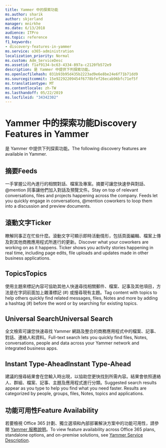 ```yaml
---
title: Yammer 中的探索功能
ms.author: sharik
author: skjerland
manager: mnirkhe
ms.date: 6/13/2018
audience: ITPro
ms.topic: reference
f1_keywords:
- discovery-features-in-yammer
ms.service: o365-administration
localization_priority: Normal
ms.custom: Adm_ServiceDesc
ms.assetid: f1af9134-bc63-4334-897a-c2120fb572e9
description: 是 Yammer 中提供下列探索功能。
ms.openlocfilehash: 031b93b95d435b2223ad9e6e8be24e6f71b71dd9
ms.sourcegitcommit: 15e92292209454f6778bfef26ecab96bfc71ef5f
ms.translationtype: MT
ms.contentlocale: zh-TW
ms.lasthandoff: 05/22/2019
ms.locfileid: "34342302"
---
```

# <a name="discovery-features-in-yammer"></a><span data-ttu-id="02670-103">Yammer 中的探索功能</span><span class="sxs-lookup"><span data-stu-id="02670-103">Discovery Features in Yammer</span></span>

<span data-ttu-id="02670-104">是 Yammer 中提供下列探索功能。</span><span class="sxs-lookup"><span data-stu-id="02670-104">The following discovery features are available in Yammer.</span></span>
  
## <a name="feeds"></a><span data-ttu-id="02670-105">摘要</span><span class="sxs-lookup"><span data-stu-id="02670-105">Feeds</span></span>
<span data-ttu-id="02670-106"><a name="bkmk_Feeds"> </a></span><span class="sxs-lookup"><span data-stu-id="02670-106"></span></span>

<span data-ttu-id="02670-p101">一手掌握公司內進行的相關對話、檔案及專案。摘要可讓您快速參與對話、@mention 同事讓他們加入對話及預覽文件。</span><span class="sxs-lookup"><span data-stu-id="02670-p101">Stay on top of relevant conversations, files and projects happening across the company. Feeds let you quickly engage in conversations, @mention coworkers to loop them into a discussion and preview documents.</span></span>
  
## <a name="ticker"></a><span data-ttu-id="02670-109">滾動文字</span><span class="sxs-lookup"><span data-stu-id="02670-109">Ticker</span></span>
<span data-ttu-id="02670-110"><a name="bkmk_Ticker"> </a></span><span class="sxs-lookup"><span data-stu-id="02670-110"></span></span>

<span data-ttu-id="02670-p102">瞭解同事正在忙些什麼。滾動文字可顯示即時活動情形，包括頁面編輯、檔案上傳及對其他商務應用程式所進行的更新。</span><span class="sxs-lookup"><span data-stu-id="02670-p102">Discover what your coworkers are working on as it happens. Ticker shows you activity stories happening in real time, including page edits, file uploads and updates made in other business applications.</span></span>
  
## <a name="topics"></a><span data-ttu-id="02670-113">Topics</span><span class="sxs-lookup"><span data-stu-id="02670-113">Topics</span></span>
<span data-ttu-id="02670-114"><a name="bkmk_Topics"> </a></span><span class="sxs-lookup"><span data-stu-id="02670-114"></span></span>

<span data-ttu-id="02670-115">使用主題來標記內容可協助其他人快速尋找相關郵件、檔案、記事及其他項目，方法是在字詞前面加上雜湊標記 (#) 或搜尋現有主題。</span><span class="sxs-lookup"><span data-stu-id="02670-115">Tag content with topics to help others quickly find related messages, files, Notes and more by adding a hashtag (#) before the word or by searching for existing topics.</span></span>
  
## <a name="universal-search"></a><span data-ttu-id="02670-116">Universal Search</span><span class="sxs-lookup"><span data-stu-id="02670-116">Universal Search</span></span>
<span data-ttu-id="02670-117"><a name="bkmk_UniversalSearch"> </a></span><span class="sxs-lookup"><span data-stu-id="02670-117"></span></span>

<span data-ttu-id="02670-118">全文檢索可讓您快速尋找 Yammer 網路及整合的商務應用程式中的檔案、記事、對話、連絡人和資料。</span><span class="sxs-lookup"><span data-stu-id="02670-118">Full-text search lets you quickly find files, Notes, conversations, people and data across your Yammer network and integrated business apps.</span></span>
  
## <a name="instant-type-ahead"></a><span data-ttu-id="02670-119">Instant Type-Ahead</span><span class="sxs-lookup"><span data-stu-id="02670-119">Instant Type-Ahead</span></span>
<span data-ttu-id="02670-120"><a name="bkmk_InstantTypeAhead"> </a></span><span class="sxs-lookup"><span data-stu-id="02670-120"></span></span>

<span data-ttu-id="02670-p103">建議的搜尋結果會在您輸入時出現，以協助您更快找到所需內容。結果會依照連絡人、群組、檔案、記事、主題及應用程式進行分類。</span><span class="sxs-lookup"><span data-stu-id="02670-p103">Suggested search results appear as you type to help you find what you need faster. Results are categorized by people, groups, files, Notes, topics and applications.</span></span>
  
## <a name="feature-availability"></a><span data-ttu-id="02670-123">功能可用性</span><span class="sxs-lookup"><span data-stu-id="02670-123">Feature Availability</span></span>
<span data-ttu-id="02670-124"><a name="bkmk_InstantTypeAhead"> </a></span><span class="sxs-lookup"><span data-stu-id="02670-124"></span></span>

<span data-ttu-id="02670-125">若要檢視 Office 365 計劃、獨立選項和內部部署解決方案中的功能可用性，請參閱 [Yammer 服務說明](yammer-service-description.md)。</span><span class="sxs-lookup"><span data-stu-id="02670-125">To view feature availability across Office 365 plans, standalone options, and on-premise solutions, see [Yammer Service Description](yammer-service-description.md).</span></span>
  
  
